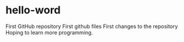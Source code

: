 # hello-word
First GitHub repository
First github files
First changes to the repository
Hoping to learn more programming.
